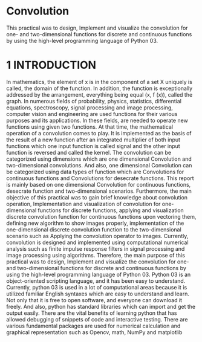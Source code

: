 # Convolution
This practical was to design, Implement and visualize the  convolution for one- and two-dimensional functions for discrete and continuous functions by  using the high-level programming language of Python 03.

# 1 INTRODUCTION 


In mathematics, the element of x is in the component of a set X uniquely is called, the domain of 
the function. In addition, the function is exceptionally addressed by the arrangement, everything 
being equal (x, f (x)), called the graph. In numerous fields of probability, physics, statistics, 
differential equations, spectroscopy, signal processing and image processing, computer vision 
and engineering are used functions for their various purposes and its applications. In these fields, 
are needed to operate new functions using given two functions. At that time, the mathematical 
operation of a convolution comes to play. It is implemented as the basis of the result of a new 
function after an integrated multiplier of both input functions which one input function is called 
signal and the other input function is reversed and called the kernel. The convolution can be 
categorized using dimensions which are one dimensional Convolution and two-dimensional 
convolutions. And also, one dimensional Convolution can be categorized using data types of 
function which are Convolutions for continuous functions and Convolutions for desecrate 
functions. This report is mainly based on one dimensional Convolution for continuous functions, 
desecrate function and two-dimensional scenarios. Furthermore, the main objective of this 
practical was to gain brief knowledge about convolution operation, Implementation and 
visualization of convolution for one-dimensional functions for discrete functions, applying and 
visualization discrete convolution function for continuous functions upon vectoring them, 
defining new algorithm to show images properly, implementation of the one-dimensional 
discrete convolution function to the two-dimensional scenario such as Applying the convolution 
operator to images.
Currently, convolution is designed and implemented using computational numerical analysis such 
as finite impulse response filters in signal processing and image processing using algorithms. 
Therefore, the main purpose of this practical was to design, Implement and visualize the 
convolution for one- and two-dimensional functions for discrete and continuous functions by 
using the high-level programming language of Python 03. Python 03 is an object-oriented 
scripting language, and it has been easy to understand. Currently, python 03 is used in a lot of 
computational areas because it is utilized familiar English syntaxes which are easy to understand 
and learn. Not only that it is free to open software, and everyone can download it freely. And 
also, python has standard libraries which can import and get the output easily. There are the vital 
benefits of learning python that has allowed debugging of snippets of code and interactive 
testing. There are various fundamental packages are used for numerical calculation and graphical 
representation such as Opencv, math, NumPy and matplotlib
